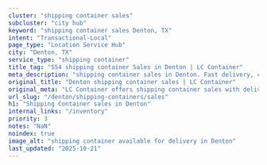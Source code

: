```yaml
---
cluster: "shipping container sales"
subcluster: "city hub"
keyword: "shipping container sales Denton, TX"
intent: "Transactional-Local"
page_type: "Location Service Hub"
city: "Denton, TX"
service_type: "shipping container"
title_tag: "S54 shipping container Sales in Denton | LC Container"
meta_description: "shipping container sales in Denton. Fast delivery, competitive pricing. Serving shipping containers area. Quote ID: Q06. Call (214) 524-4168 for your free quote today."
original_title: "Denton shipping container sales | LC Container"
original_meta: "LC Container offers shipping container sales with delivery in Denton, TX. Local. Fast quotes. Since 2003."
url_slug: "/denton/shipping-containers/sales"
h1: "Shipping Container sales in Denton"
internal_links: "/inventory"
priority: 3
notes: "NaN"
noindex: true
image_alt: "shipping container available for delivery in Denton"
last_updated: "2025-10-21"
---
```


<!-- TODO: Add unique city/inventory copy, images, and internal links here. -->
